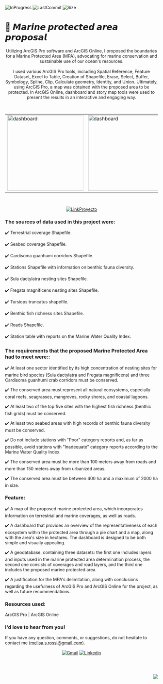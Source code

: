 ![InProgress](https://img.shields.io/badge/Status-completed-A7FC00?style=flat-square)
![LastCommit](https://img.shields.io/github/last-commit/melirossi/arcgis-mpa-proposal?color=FC00A7&label=Last%20commit&style=flat-square)
![Size](https://img.shields.io/github/repo-size/melirossi/arcgis-mpa-proposal?color=00A7FC&label=Repo%20size&style=flat-square)

# 🌊 𝙈𝙖𝙧𝙞𝙣𝙚 𝙥𝙧𝙤𝙩𝙚𝙘𝙩𝙚𝙙 𝙖𝙧𝙚𝙖 𝙥𝙧𝙤𝙥𝙤𝙨𝙖𝙡

<p align="center">
Utilizing ArcGIS Pro software and ArcGIS Online, I proposed the boundaries for a Marine Protected Area (MPA), advocating for marine conservation and sustainable use of our ocean's resources.
<br>
<br>
I used various ArcGIS Pro tools, including Spatial Reference, Feature Dataset, Excel to Table, Creation of Shapefile, Erase, Select, Buffer, Symbology, Spline, Clip, Calculate geometry, Identity, and Union. Ultimately, using ArcGIS Pro, a map was obtained with the proposed area to be protected. In ArcGIS Online, dashboard and story map tools were used to present the results in an interactive and engaging way.
</p>
<br>
<table align="center">
  <tr>
    <td><img src="https://github.com/melirossi/arcgis-mpa-proposal/blob/master/Im%C3%A1genes/MapaFinal.png" alt="dashboard" height="250"></td>
    <td><img src="https://github.com/melirossi/arcgis-mpa-proposal/blob/master/Im%C3%A1genes/Dashboard.JPG" alt="dashboard" height="250"></td>
  </tr>
</table>
<br>
<p align="center">
<a href="https://drive.google.com/file/d/1vTsN7yJtxEd7aTnRYNImSDSTRmBRmxzG/view?usp=sharing" target="blank"><img align="center" src="https://img.shields.io/badge/Link_to_project-FC7800?style=for-the-badge" alt="LinkProyecto"/></a>
</p>

### The sources of data used in this project were:

✔️ Terrestrial coverage Shapefile.

✔️ Seabed coverage Shapefile.

✔️ Cardisoma guanhumi corridors Shapefile.

✔️ Stations Shapefile with information on benthic fauna diversity.
 
✔️ Sula dactylatra nesting sites Shapefile.

✔️ Fregata magnificens nesting sites Shapefile.

✔️ Tursiops truncatus shapefile.

✔️ Benthic fish richness sites Shapefile.

✔️ Roads Shapefile.

✔️ Station table with reports on the Marine Water Quality Index.

### The requirements that the proposed Marine Protected Area had to meet were::

✔️ At least one sector identified by its high concentration of nesting sites for marine bird species (Sula dactylatra and Fregata magnificens) and three Cardisoma guanhumi crab corridors must be conserved.

✔️ The conserved area must represent all natural ecosystems, especially coral reefs, seagrasses, mangroves, rocky shores, and coastal lagoons.

✔️ At least two of the top five sites with the highest fish richness (benthic fish grids) must be conserved.

✔️ At least two seabed areas with high records of benthic fauna diversity must be conserved.

✔️ Do not include stations with "Poor" category reports and, as far as possible, avoid stations with "Inadequate" category reports according to the Marine Water Quality Index.

✔️ The conserved area must be more than 100 meters away from roads and more than 150 meters away from urbanized areas.

✔️ The conserved area must be between 400 ha and a maximum of 2000 ha in size.

### Feature:

✔️ A map of the proposed marine protected area, which incorporates information on terrestrial and marine coverages, as well as roads.

✔️ A dashboard that provides an overview of the representativeness of each ecosystem within the protected area through a pie chart and a map, along with the area's size in hectares. The dashboard is designed to be both simple and visually appealing. 

✔️ A geodatabase, containing three datasets: the first one includes layers and inputs used in the marine protected area determination process, the second one consists of coverages and road layers, and the third one includes the proposed marine protected area.

✔️ A justification for the MPA's delimitation, along with conclusions regarding the usefulness of ArcGIS Pro and ArcGIS Online for the project, as well as future recommendations.

### Resources used:

ArcGIS Pro | ArcGIS Online

### I'd love to hear from you!

If you have any question, comments, or suggestions, do not hesitate to contact me (melisa.s.rossi@gmail.com). 

<p align="center">
<a href="mailto:melisa.s.rossi@gmail.com" target="blank"><img align="center" src="https://img.shields.io/badge/Gmail-D14836?style=for-the-badge&logo=gmail&logoColor=AAE2FC&color=9C9C9C" alt="Gmail"/></a>
<a href="https://www.linkedin.com/in/melisasrossi/" target="blank"><img align="center" src="https://img.shields.io/badge/linkedin-0A66C2?style=for-the-badge&logo=linkedin&logoColor=AAE2FC&color=9C9C9C" alt="Linkedin"/></a>
</p>
<br>
<br>
<p align="right">
<a><img align="center" src="https://img.shields.io/badge/MADE_WITH_L♡VE_BY_MEL-AAE2FC?style=for-the-badge&logo=appveyor.svg"></a>
</p>
